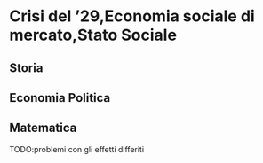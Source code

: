 
# Crisi del ’29,Economia sociale di mercato,Stato Sociale

## Storia 



## Economia Politica



## Matematica

TODO:problemi con gli effetti differiti


